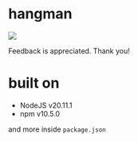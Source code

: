 # hangman

![](hangman.gif)

Feedback is appreciated. Thank you!

# built on

- NodeJS v20.11.1
- npm v10.5.0

and more inside `package.json`
